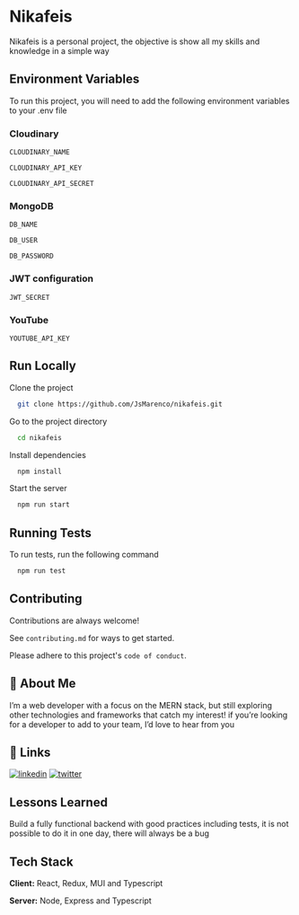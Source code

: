 
# Nikafeis 

Nikafeis is a personal project, the objective is show all my skills and knowledge in a simple way




## Environment Variables

To run this project, you will need to add the following environment variables to your .env file

### Cloudinary
`CLOUDINARY_NAME` 

`CLOUDINARY_API_KEY`

`CLOUDINARY_API_SECRET`

### MongoDB
`DB_NAME`

`DB_USER`

`DB_PASSWORD`

### JWT configuration
`JWT_SECRET`

### YouTube
`YOUTUBE_API_KEY`
## Run Locally

Clone the project

```bash
  git clone https://github.com/JsMarenco/nikafeis.git
```

Go to the project directory

```bash
  cd nikafeis
```

Install dependencies

```bash
  npm install
```

Start the server

```bash
  npm run start
```


## Running Tests

To run tests, run the following command

```bash
  npm run test
```


## Contributing

Contributions are always welcome!

See `contributing.md` for ways to get started.

Please adhere to this project's `code of conduct`.


## 🚀 About Me
I’m a web developer with a focus on the MERN stack, but still exploring other technologies and frameworks that catch my interest! if you’re looking for a developer to add to your team, I’d love to hear from you


## 🔗 Links
[![linkedin](https://img.shields.io/badge/linkedin-0A66C2?style=for-the-badge&logo=linkedin&logoColor=white)](https://www.linkedin.com/in/jsmarenco)
[![twitter](https://img.shields.io/badge/twitter-1DA1F2?style=for-the-badge&logo=twitter&logoColor=white)](https://twitter.com/jsmarenco)


## Lessons Learned

Build a fully functional backend with good practices including tests, it is not possible to do it in one day, there will always be a bug

## Tech Stack

**Client:** React, Redux, MUI and Typescript

**Server:** Node, Express and Typescript
